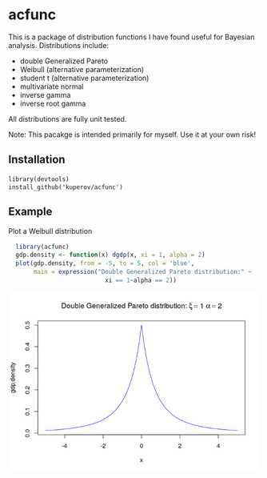 
acfunc
======

This is a package of distribution functions I have found useful for Bayesian analysis. Distributions include:

-   double Generalized Pareto
-   Weibull (alternative parameterization)
-   student t (alternative parameterization)
-   multivariate normal
-   inverse gamma
-   inverse root gamma

All distributions are fully unit tested.

Note: This pacakge is intended primarily for myself. Use it at your own risk!

Installation
------------

    library(devtools)
    install_github('kuperov/acfunc')

Example
-------

Plot a Weibull distribution

``` r
  library(acfunc)
  gdp.density <- function(x) dgdp(x, xi = 1, alpha = 2)
  plot(gdp.density, from = -5, to = 5, col = 'blue',
       main = expression("Double Generalized Pareto distribution:" ~
                           xi == 1~alpha == 2))
```

![](README_files/figure-markdown_github/unnamed-chunk-1-1.png)
